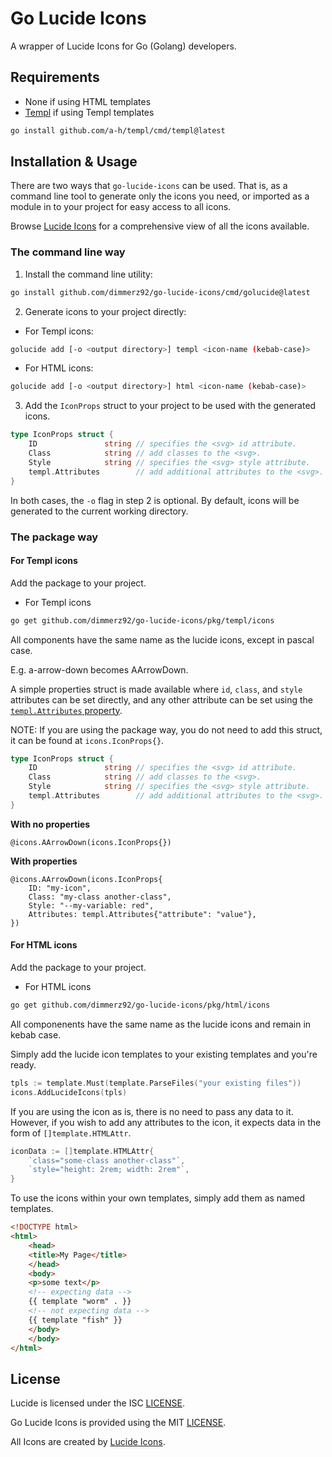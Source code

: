 # Go Lucide Icons

A wrapper of Lucide Icons for Go (Golang) developers.

## Requirements

* None if using HTML templates
* [Templ](https://templ.guide/) if using Templ templates
```bash
go install github.com/a-h/templ/cmd/templ@latest
```

## Installation & Usage

There are two ways that `go-lucide-icons` can be used. That is, as a command line tool to generate only the icons you need, or imported as a module in to your project for easy access to all icons.

Browse [Lucide Icons](https://lucide.dev/icons/) for a comprehensive view of all the icons available.

### The command line way

1. Install the command line utility:
```bash
go install github.com/dimmerz92/go-lucide-icons/cmd/golucide@latest
```

2. Generate icons to your project directly:
* For Templ icons:
```bash
golucide add [-o <output directory>] templ <icon-name (kebab-case)>
```
* For HTML icons:
```bash
golucide add [-o <output directory>] html <icon-name (kebab-case)>
```

3. Add the `IconProps` struct to your project to be used with the generated icons.

```go
type IconProps struct {
    ID               string // specifies the <svg> id attribute.
    Class            string // add classes to the <svg>.
    Style            string // specifies the <svg> style attribute.
    templ.Attributes        // add additional attributes to the <svg>.
}
```

In both cases, the `-o` flag in step 2 is optional. By default, icons will be generated to the current working directory.

### The package way

#### For Templ icons

Add the package to your project.
* For Templ icons
```bash
go get github.com/dimmerz92/go-lucide-icons/pkg/templ/icons
```

All components have the same name as the lucide icons, except in pascal case.

E.g. a-arrow-down becomes AArrowDown.

A simple properties struct is made available where `id`, `class`, and `style` attributes can be set directly, and any other attribute can be set using the [`templ.Attributes` property](https://templ.guide/syntax-and-usage/attributes/#spread-attributes).

NOTE: If you are using the package way, you do not need to add this struct, it can be found at `icons.IconProps{}`.

```go
type IconProps struct {
	ID               string // specifies the <svg> id attribute.
	Class            string // add classes to the <svg>.
	Style            string // specifies the <svg> style attribute.
	templ.Attributes        // add additional attributes to the <svg>.
}
```

**With no properties**
```templ
@icons.AArrowDown(icons.IconProps{})
```

**With properties**
```templ
@icons.AArrowDown(icons.IconProps{
    ID: "my-icon",
    Class: "my-class another-class",
    Style: "--my-variable: red",
    Attributes: templ.Attributes{"attribute": "value"},
})
```

#### For HTML icons

Add the package to your project.
* For HTML icons
```bash
go get github.com/dimmerz92/go-lucide-icons/pkg/html/icons
```

All componenents have the same name as the lucide icons and remain in kebab case.

Simply add the lucide icon templates to your existing templates and you're ready.

```go
tpls := template.Must(template.ParseFiles("your existing files"))
icons.AddLucideIcons(tpls)
```

If you are using the icon as is, there is no need to pass any data to it. However, if you wish to add any attributes to the icon, it expects data in the form of `[]template.HTMLAttr`.

```go
iconData := []template.HTMLAttr{
    `class="some-class another-class"`,
    `style="height: 2rem; width: 2rem"`,
}
```

To use the icons within your own templates, simply add them as named templates.

```html
<!DOCTYPE html>
<html>
    <head>
	<title>My Page</title>
    </head>
    <body>
	<p>some text</p>
	<!-- expecting data -->
	{{ template "worm" . }}
	<!-- not expecting data -->
	{{ template "fish" }}
    </body>
    </body>
</html>
```

## License

Lucide is licensed under the ISC [LICENSE](https://lucide.dev/license).

Go Lucide Icons is provided using the MIT [LICENSE](/LICENSE).

All Icons are created by [Lucide Icons](https://github.com/lucide-icons/lucide).
